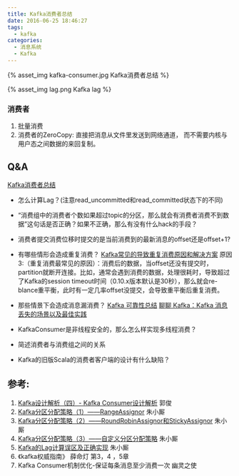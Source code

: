 ```yaml
---
title: Kafka消费者总结
date: 2016-06-25 18:46:27
tags:
  - kafka  
categories:
  - 消息系统
  - Kafka   
---
```


<p></p>
<!-- more -->

{% asset_img  kafka-consumer.jpg  Kafka消费者总结 %}

{% asset_img  lag.png  Kafka lag %}


### 消费者
1. 批量消费
2. 消费者的ZeroCopy: 
   直接把消息从文件里发送到网络通道， 而不需要内核与用户态之间数据的来回复制。


## Q&A
[Kafka消费者总结](../../../../2016/06/25/kafkaConsumer/)

+    怎么计算Lag？(注意read_uncommitted和read_committed状态下的不同)
+    “消费组中的消费者个数如果超过topic的分区，那么就会有消费者消费不到数据”这句话是否正确？如果不正确，那么有没有什么hack的手段？
+    消费者提交消费位移时提交的是当前消费到的最新消息的offset还是offset+1?

+    有哪些情形会造成重复消费？
     [Kafka常见的导致重复消费原因和解决方案](https://cloud.tencent.com/developer/article/1665700)
     原因3:（重复消费最常见的原因）：消费后的数据，当offset还没有提交时，partition就断开连接。比如，通常会遇到消费的数据，处理很耗时，导致超过了Kafka的session timeout时间（0.10.x版本默认是30秒），那么就会re-blance重平衡，此时有一定几率offset没提交，会导致重平衡后重复消费。
     
+    那些情景下会造成消息漏消费？
     [Kafka 可靠性总结](../../../../2016/07/05/kafkaReliability/)
     [聊聊 Kafka：Kafka 消息丢失的场景以及最佳实践](https://blog.csdn.net/riemann_/article/details/124534487)

+    KafkaConsumer是非线程安全的，那么怎么样实现多线程消费？
+    简述消费者与消费组之间的关系
+    Kafka的旧版Scala的消费者客户端的设计有什么缺陷？


## 参考:
1. [Kafka设计解析（四）- Kafka Consumer设计解析](http://www.jasongj.com/2015/08/09/KafkaColumn4/) 郭俊
2. [Kafka分区分配策略（1）——RangeAssignor](https://blog.csdn.net/u013256816/article/details/81123600) 朱小厮
3. [Kafka分区分配策略（2）——RoundRobinAssignor和StickyAssignor](https://blog.csdn.net/u013256816/article/details/81123625) 朱小厮
4. [Kafka分区分配策略（3）——自定义分区分配策略](https://blog.csdn.net/u013256816/article/details/81123858) 朱小厮
5. [Kafka的Lag计算误区及正确实现](https://blog.csdn.net/u013256816/article/details/79955578) 朱小厮
6. 《kafka权威指南》 薛命灯 第3，4 ，5章
7. Kafka Consumer机制优化-保证每条消息至少消费一次 幽灵之使

